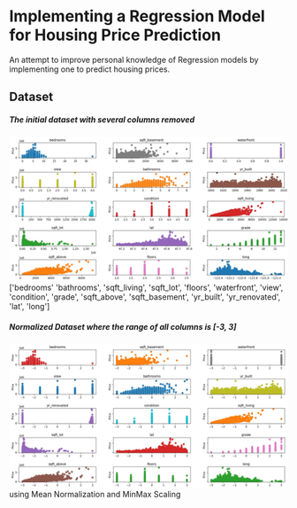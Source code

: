 # Implementing a Regression Model for Housing Price Prediction
An attempt to improve personal knowledge of Regression models by implementing one to predict housing prices.
## Dataset
##### The initial dataset with several columns removed
![Dataset Visualized](./not_normalized.jpg)['bedrooms' 'bathrooms', 'sqft_living', 'sqft_lot', 'floors',     'waterfront', 'view', 'condition', 'grade', 'sqft_above', 'sqft_basement', 'yr_built', 'yr_renovated', 'lat', 'long']
##### Normalized Dataset where the range of all columns is [-3, 3]
![Normalized Dataset](./normalized.jpg)using Mean Normalization and MinMax Scaling

